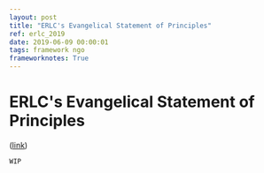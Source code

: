 ```yaml
---
layout: post
title: "ERLC's Evangelical Statement of Principles"
ref: erlc_2019
date: 2019-06-09 00:00:01
tags: framework ngo
frameworknotes: True
---
```


# ERLC's Evangelical Statement of Principles

([link](https://erlc.com/resource-library/statements/artificial-intelligence-an-evangelical-statement-of-principles))

`WIP`
